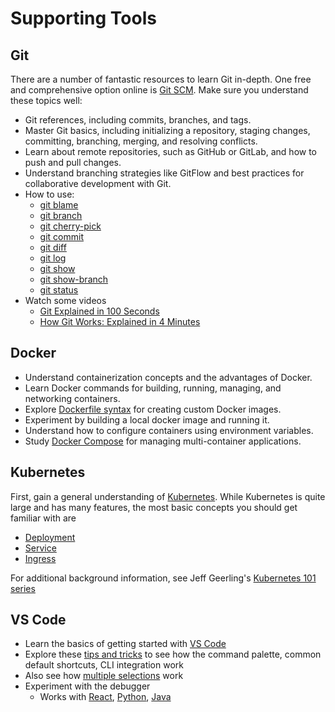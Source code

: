 # Supporting Tools

## Git
There are a number of fantastic resources to learn Git in-depth.  One free and comprehensive option online
is [Git SCM](https://git-scm.com/docs).  Make sure you understand these topics well:

- Git references, including commits, branches, and tags.
- Master Git basics, including initializing a repository, staging changes, committing, branching, merging, and resolving conflicts.
- Learn about remote repositories, such as GitHub or GitLab, and how to push and pull changes.
- Understand branching strategies like GitFlow and best practices for collaborative development with Git.
- How to use:
  - [git blame](https://git-scm.com/docs/git-blame)
  - [git branch](https://git-scm.com/docs/git-branch)
  - [git cherry-pick](https://git-scm.com/docs/git-cherry-pick)
  - [git commit](https://git-scm.com/docs/git-commit)
  - [git diff](https://git-scm.com/docs/git-diff)
  - [git log](https://git-scm.com/docs/git-log)
  - [git show](https://git-scm.com/docs/git-show)
  - [git show-branch](https://git-scm.com/docs/git-show-branch)
  - [git status](https://git-scm.com/docs/git-status)
- Watch some videos
  - [Git Explained in 100 Seconds](https://www.youtube.com/watch?v=hwP7WQkmECE)
  - [How Git Works: Explained in 4 Minutes](https://www.youtube.com/watch?v=e9lnsKot_SQ)

## Docker
- Understand containerization concepts and the advantages of Docker.
- Learn Docker commands for building, running, managing, and networking containers.
- Explore [Dockerfile syntax](https://docs.docker.com/reference/dockerfile/) for creating custom Docker images.
- Experiment by building a local docker image and running it.
- Understand how to configure containers using environment variables.
- Study [Docker Compose](https://docs.docker.com/compose/) for managing multi-container applications.

## Kubernetes
First, gain a general understanding of [Kubernetes](https://kubernetes.io/docs/concepts/overview).
While Kubernetes is quite large and has many features, the most basic concepts you should get familiar
with are
- [Deployment](https://kubernetes.io/docs/concepts/workloads/controllers/deployment/)
- [Service](https://kubernetes.io/docs/concepts/services-networking/service/)
- [Ingress](https://kubernetes.io/docs/concepts/services-networking/ingress/)

For additional background information, see Jeff Geerling's [Kubernetes 101 series](https://www.youtube.com/watch?v=IcslsH7OoYo)

## VS Code
- Learn the basics of getting started with [VS Code](https://code.visualstudio.com/docs/introvideos/basics)
- Explore these [tips and tricks](https://code.visualstudio.com/docs/getstarted/tips-and-tricks) to see how the command palette, common default shortcuts, CLI integration work
- Also see how [multiple selections](https://code.visualstudio.com/docs/editor/codebasics#_multiple-selections-multicursor) work
- Experiment with the debugger
  - Works with [React](https://code.visualstudio.com/docs/nodejs/reactjs-tutorial#_debugging-react), [Python](https://code.visualstudio.com/docs/python/debugging), [Java](https://code.visualstudio.com/docs/java/java-debugging)
